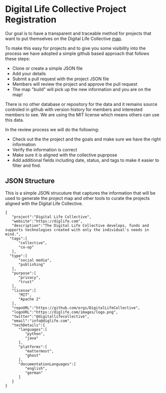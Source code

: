 # Digital Life Collective Project Registration

Our goal is to have a transparent and traceable method for projects that want to put themselves on the Digital Life Collective [map](https://kumu.io/DigitalLife/digital-life-collective). 

To make this easy for projects and to give you some visibility into the process we have adopted a simple github based approach that follows these steps:

 * Clone or create a simple JSON file
 * Add your details
 * Submit a pull request with the project JSON file
 * Members will review the project and approve the pull request
 * The map "build" will pick up the new information and you are on the map!


There is no other database or repository for the data and it remains source controled in github with version history for members and interested members to see. We are using the MIT license which means others can use this data.

In the review process we will do the following:

 * Check out the the project and the goals and make sure we have the right information
 * Verify the information is correct
 * Make sure it is aligned with the collective puprpose
 * Add additional fields including date, status, and tags to make it easier to filter and find.

## JSON Structure
This is a simple JSON strucuture that captures the information that will be used to generate the project map and other tools to curate the projects aligned with the Digital Life Collective.


```
{
   "project":"Digital Life Collective",
   "website":"https://diglife.com",
   "description":"The Digital Life Collective develops, funds and supports technologies created with only the individual's needs in mind.",
  "tags":[
      "collective",
      "co-op"
   ],
  "type":[
      "social media",
      "publishing"
   ],
   "purpose":[
      "privacy",
      "trust"
   ],
   "license":[
      "MIT",
      "Apache 2"
   ],
   "repoURL":"https://github.com/orgs/DigitalLifeCollective",
   "logoURL":"https://diglife.com/images/logo.png",
   "twitter":"@digitallifecollective",
   "email":"info@diglife.com",
   "techDetails":{
      "languages":[
         "python",
         "java"
      ],
      "platforms":[
         "mattermost",
         "ghost"
      ],
      "documentationLanguages":[
         "english",
         "german"
      ]
   }
}
```
